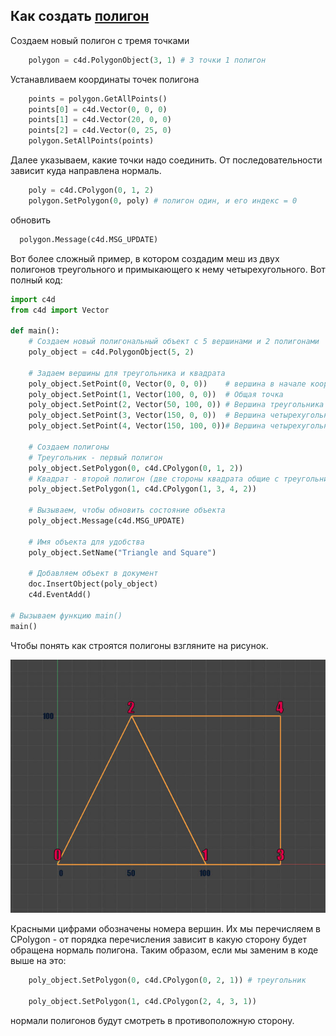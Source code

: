 
## Как создать [полигон][1]

Создаем новый полигон с тремя точками

```Python
    polygon = c4d.PolygonObject(3, 1) # 3 точки 1 полигон
```

Устанавливаем координаты точек полигона

```Python
    points = polygon.GetAllPoints()
    points[0] = c4d.Vector(0, 0, 0)
    points[1] = c4d.Vector(20, 0, 0)
    points[2] = c4d.Vector(0, 25, 0)
    polygon.SetAllPoints(points)
```

Далее указываем, какие точки надо соединить.
От последовательности зависит куда направлена нормаль.

```Python
    poly = c4d.CPolygon(0, 1, 2)
    polygon.SetPolygon(0, poly) # полигон один, и его индекс = 0
```

обновить
```Python
  polygon.Message(c4d.MSG_UPDATE)
```
Вот более сложный пример, в котором создадим меш из двух полигонов треугольного и примыкающего к нему четырехугольного.
Вот полный код:
```Python
import c4d
from c4d import Vector

def main():
    # Создаем новый полигональный объект с 5 вершинами и 2 полигонами
    poly_object = c4d.PolygonObject(5, 2)
    
    # Задаем вершины для треугольника и квадрата
    poly_object.SetPoint(0, Vector(0, 0, 0))    # вершина в начале координат
    poly_object.SetPoint(1, Vector(100, 0, 0))  # Общая точка
    poly_object.SetPoint(2, Vector(50, 100, 0)) # Вершина треугольника (Общая точка)
    poly_object.SetPoint(3, Vector(150, 0, 0))  # Вершина четырехугольника
    poly_object.SetPoint(4, Vector(150, 100, 0))# Вершина четырехугольника

    # Создаем полигоны
    # Треугольник - первый полигон
    poly_object.SetPolygon(0, c4d.CPolygon(0, 1, 2))
    # Квадрат - второй полигон (две стороны квадрата общие с треугольником)
    poly_object.SetPolygon(1, c4d.CPolygon(1, 3, 4, 2))

    # Вызываем, чтобы обновить состояние объекта
    poly_object.Message(c4d.MSG_UPDATE)
    
    # Имя объекта для удобства
    poly_object.SetName("Triangle and Square")

    # Добавляем объект в документ
    doc.InsertObject(poly_object)
    c4d.EventAdd()

# Вызываем функцию main()
main()
```
Чтобы понять как строятся полигоны взгляните на рисунок.

![изображение генератора питон](img/polygonpoints.jpg)

Красными цифрами обозначены номера вершин.
Их мы перечисляем в CPolygon - от порядка перечисления зависит в какую сторону будет обращена нормаль полигона.
Таким образом, если мы заменим в коде выше на это:
```Python
    poly_object.SetPolygon(0, c4d.CPolygon(0, 2, 1)) # треугольник

    poly_object.SetPolygon(1, c4d.CPolygon(2, 4, 3, 1))
```
нормали полигонов будут смотреть в противоположную сторону.



[1]: https://developers.maxon.net/docs/py/23_110/modules/c4d/C4DAtom/GeListNode/BaseList2D/BaseObject/PointObject/PolygonObject/index.html